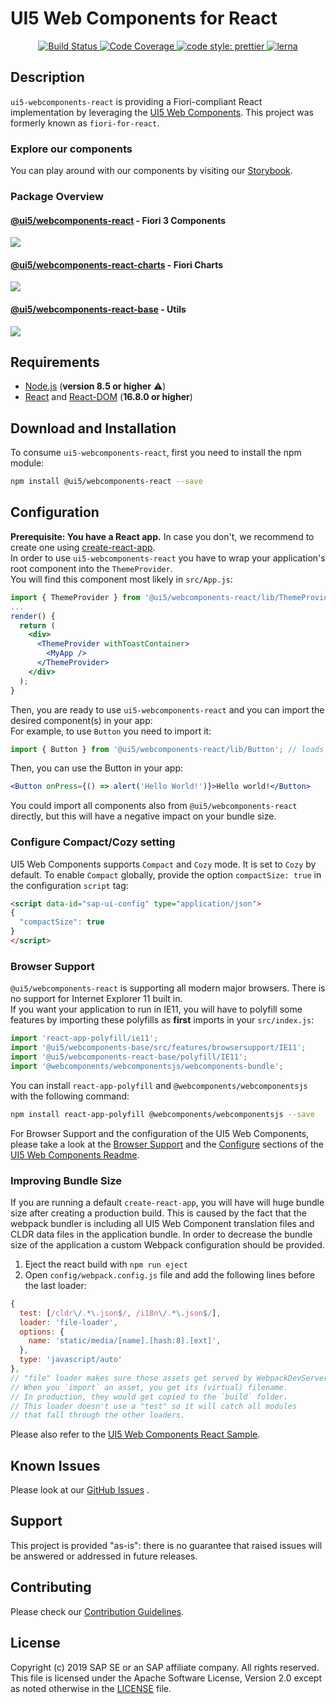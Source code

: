 <a name="top"></a>
# UI5 Web Components for React
<p align="center">
  <a href="https://travis-ci.org/SAP/ui5-webcomponents-react" target="_blank">
    <img alt="Build Status" src="https://img.shields.io/travis/SAP/ui5-webcomponents-react/master.svg">
  </a>
  <a href="https://coveralls.io/github/SAP/ui5-webcomponents-react" target="_blank">
    <img alt="Code Coverage" src="https://img.shields.io/coveralls/github/SAP/ui5-webcomponents-react/master.svg">
  </a>
  <!-- <a href="https://sap-ea.slack.com/messages/CEN48B210" target="_blank">
    <img alt="Slack Badge" src="https://badgen.net/badge/slack/ui5-webcomponents-react/orange?icon=slack">
  </a> -->
  <a href="https://github.com/prettier/prettier" target="_blank">
    <img alt="code style: prettier" src="https://img.shields.io/badge/code_style-prettier-ff69b4.svg"> 
  </a>
  <a href="https://lernajs.io/" target="_blank">
  <img alt="lerna" src="https://img.shields.io/badge/maintained%20with-lerna-cc00ff.svg">
  </a>

</p>

<!-- *********************************************************************** -->
<a name="description"></a>
## Description

`ui5-webcomponents-react` is providing a Fiori-compliant React implementation by leveraging the [UI5 Web Components](https://github.com/SAP/ui5-webcomponents). This project was formerly known as `fiori-for-react`.

### Explore our components
You can play around with our components by visiting our [Storybook](https://sap.github.io/ui5-webcomponents-react/).

### Package Overview

#### [@ui5/webcomponents-react](https://github.com/SAP/ui5-webcomponents-react/tree/master/packages/main) - Fiori 3 Components
[![](https://img.shields.io/npm/v/@ui5/webcomponents-react.svg)](https://www.npmjs.com/package/@ui5/webcomponents-react)
<!-- ![https://bundlephobia.com/result?p=@ui5/webcomponents-react](https://img.shields.io/bundlephobia/min/@ui5/webcomponents-react.svg?label=size) --> 
<!-- ![https://bundlephobia.com/result?p=@ui5/webcomponents-react](https://img.shields.io/bundlephobia/minzip/@ui5/webcomponents-react.svg?label=gzip%20size) -->

#### [@ui5/webcomponents-react-charts](https://github.com/SAP/ui5-webcomponents-react/tree/master/packages/charts) - Fiori Charts 
[![](https://img.shields.io/npm/v/@ui5/webcomponents-react-charts.svg)](https://www.npmjs.com/package/@ui5/webcomponents-react-charts)
<!-- ![https://bundlephobia.com/result?p=@ui5/webcomponents-react-charts](https://img.shields.io/bundlephobia/min/@ui5/webcomponents-react-charts.svg?label=size)  -->
<!-- ![https://bundlephobia.com/result?p=@ui5/webcomponents-react-charts](https://img.shields.io/bundlephobia/minzip/@ui5/webcomponents-react-charts.svg?label=gzip%20size) -->

#### [@ui5/webcomponents-react-base](https://github.com/SAP/ui5-webcomponents-react/tree/master/packages/base) - Utils
[![](https://img.shields.io/npm/v/@ui5/webcomponents-react-base.svg)](https://www.npmjs.com/package/@ui5/webcomponents-react-base)
<!-- ![https://bundlephobia.com/result?p=@ui5/webcomponents-react-base](https://img.shields.io/bundlephobia/min/@ui5/webcomponents-react-base.svg?label=size) --> 
<!-- ![https://bundlephobia.com/result?p=@ui5/webcomponents-react-base](https://img.shields.io/bundlephobia/minzip/@ui5/webcomponents-react-base.svg?label=gzip%20size) -->


<!-- *********************************************************************** -->
<a name="requirements"></a>
## Requirements

- [Node.js](https://nodejs.org/) (**version 8.5 or higher** ⚠️)
- [React](https://www.npmjs.com/package/react) and [React-DOM](https://www.npmjs.com/package/react-dom) (**16.8.0 or higher**)


<!-- *********************************************************************** -->
<a name="download"></a>
## Download and Installation

To consume `ui5-webcomponents-react`, first you need to install the npm module:
```sh
npm install @ui5/webcomponents-react --save
```

<!-- *********************************************************************** -->
<a name="configuration"></a>
## Configuration

**Prerequisite: You have a React app.** In case you don't, we recommend to create one using [create-react-app](https://facebook.github.io/create-react-app/).<br/>
In order to use `ui5-webcomponents-react` you have to wrap your application's root component into the `ThemeProvider`.<br/>
You will find this component most likely in `src/App.js`: 
```jsx
import { ThemeProvider } from '@ui5/webcomponents-react/lib/ThemeProvider';
...
render() {
  return (
    <div>
      <ThemeProvider withToastContainer>
        <MyApp />
      </ThemeProvider>
    </div>
  );
}
```

Then, you are ready to use `ui5-webcomponents-react` and you can import the desired component(s) in your app:<br />
For example, to use ```Button``` you need to import it:

```jsx
import { Button } from '@ui5/webcomponents-react/lib/Button'; // loads ui5-button wrapped in a ui5-webcomponents-react component
```

Then, you can use the Button in your app:

```jsx
<Button onPress={() => alert('Hello World!')}>Hello world!</Button>
```

You could import all components also from `@ui5/webcomponents-react` directly, but this will have a negative impact on your bundle size.

### Configure Compact/Cozy setting
UI5 Web Components supports ```Compact``` and ```Cozy``` mode. It is set to ```Cozy``` by default. To enable ```Compact``` globally, provide the option ```compactSize: true``` in the configuration ```script``` tag:

```html
<script data-id="sap-ui-config" type="application/json">
{
  "compactSize": true
}
</script>
```

### Browser Support
`@ui5/webcomponents-react` is supporting all modern major browsers. There is no support for Internet Explorer 11 built in.<br />
If you want your application to run in IE11, you will have to polyfill some features by importing these polyfills as **first** imports in your `src/index.js`:
```js
import 'react-app-polyfill/ie11';
import '@ui5/webcomponents-base/src/features/browsersupport/IE11';
import '@ui5/webcomponents-react-base/polyfill/IE11';
import '@webcomponents/webcomponentsjs/webcomponents-bundle';
```
You can install `react-app-polyfill` and `@webcomponents/webcomponentsjs` with the following command:
```bash
npm install react-app-polyfill @webcomponents/webcomponentsjs --save
```

For Browser Support and the configuration of the UI5 Web Components, please take a look at the 
 [Browser Support](https://github.com/SAP/ui5-webcomponents#browser-support) and the
 [Configure](https://github.com/SAP/ui5-webcomponents#browser-support) sections of the 
 [UI5 Web Components Readme](https://github.com/SAP/ui5-webcomponents#ui5-web-components).
 
### Improving Bundle Size
If you are running a default `create-react-app`, you will have will huge bundle size after creating a production build. 
This is caused by the fact that the webpack bundler is including all UI5 Web Component translation files and CLDR data files in the application bundle. 
In order to decrease the bundle size of the application a custom Webpack configuration should be provided.
1. Eject the react build with ```npm run eject```
2. Open ```config/webpack.config.js``` file and add the following lines before the last loader:
```js
{
  test: [/cldr\/.*\.json$/, /i18n\/.*\.json$/],
  loader: 'file-loader',
  options: {
    name: 'static/media/[name].[hash:8].[ext]',
  },
  type: 'javascript/auto'
},
// "file" loader makes sure those assets get served by WebpackDevServer.
// When you `import` an asset, you get its (virtual) filename.
// In production, they would get copied to the `build` folder.
// This loader doesn't use a "test" so it will catch all modules
// that fall through the other loaders.
```
Please also refer to the [UI5 Web Components React Sample](https://github.com/SAP/ui5-webcomponents-sample-react#configure-react-build).

<!-- *********************************************************************** -->
<a name="issues"></a>
## Known Issues

Please look at our [GitHub Issues](https://github.com/SAP/ui5-webcomponents-react/issues) .



<!-- *********************************************************************** -->
<a name="support"></a>
## Support

This project is provided "as-is": there is no guarantee that raised issues will be answered or addressed in future releases.

<!-- *********************************************************************** -->
<a name="contributing"></a>
## Contributing
Please check our [Contribution Guidelines](/CONTRIBUTING.md).

<!-- *********************************************************************** -->
## License
Copyright (c) 2019 SAP SE or an SAP affiliate company. All rights reserved.
This file is licensed under the Apache Software License, Version 2.0 except as noted otherwise in the [LICENSE](/LICENSE) file.
